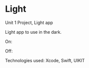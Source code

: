 # Light
Unit 1 Project, Light app

Light app to use in the dark.

On: 


Off: 


Technologies used: Xcode, Swift, UIKIT
